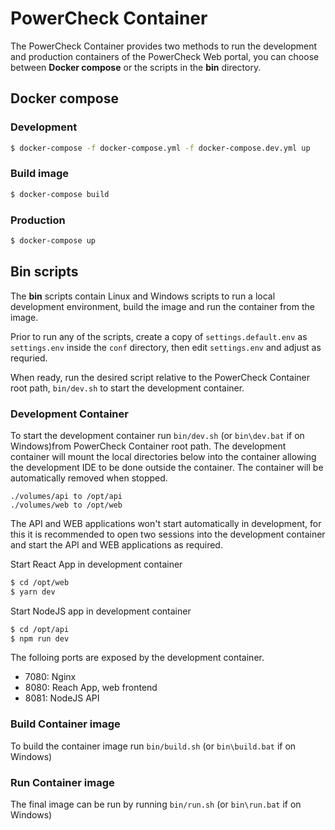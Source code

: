 # PowerCheck Container

The PowerCheck Container provides two methods to run the development and production containers of the PowerCheck Web portal, you can choose between **Docker compose** or the scripts in the **bin** directory.

## Docker compose

### Development
```bash
$ docker-compose -f docker-compose.yml -f docker-compose.dev.yml up
```

### Build image
```bash
$ docker-compose build
```

### Production
```bash
$ docker-compose up
```

## Bin scripts
The **bin** scripts contain Linux and Windows scripts to run a local development environment, build the image and run the container from the image.

Prior to run any of the scripts, create a copy of ```settings.default.env``` as ```settings.env``` inside the ```conf``` directory, then edit ```settings.env``` and adjust as requried.

When ready, run the desired script relative to the PowerCheck Container root path, ```bin/dev.sh``` to start the development container.

### Development Container
To start the development container run ```bin/dev.sh``` (or ```bin\dev.bat``` if on Windows)from PowerCheck Container root path.
The development container will mount the local directories below into the container allowing the development IDE to be done outside the container. The container will be automatically removed when stopped.

```
./volumes/api to /opt/api
./volumes/web to /opt/web
```

The API and WEB applications won't start automatically in development, for this it is recommended to open two sessions into the development container and start the API and WEB applications as required.

Start React App in development container
```sh
$ cd /opt/web
$ yarn dev
```

Start NodeJS app in development container
```sh
$ cd /opt/api
$ npm run dev
```

The folloing ports are exposed by the development container.
- 7080: Nginx
- 8080: Reach App, web frontend
- 8081: NodeJS API

### Build Container image
To build the container image run ```bin/build.sh``` (or ```bin\build.bat``` if on Windows)

### Run Container image
The final image can be run by running ```bin/run.sh``` (or ```bin\run.bat``` if on Windows)
